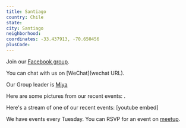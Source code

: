 ```yaml
---
title: Santiago
country: Chile
state: 
city: Santiago
neighborhood: 
coordinates: -33.437913, -70.650456
plusCode:
---
```

Join our [Facebook group](https://www.facebook.com/groups/free.code.camp.santiago).

You can chat with us on [WeChat](wechat URL).

Our Group leader is [Miya](freecodecamp.org/miya)

Here are some pictures from our recent events:
![]().

Here's a stream of one of our recent events:
[youtube embed]

We have events every Tuesday. You can RSVP for an event on [meetup](meetupurl).
